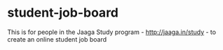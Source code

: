 student-job-board
=================

This is for people in the Jaaga Study program - http://jaaga.in/study - to create an online student job board

